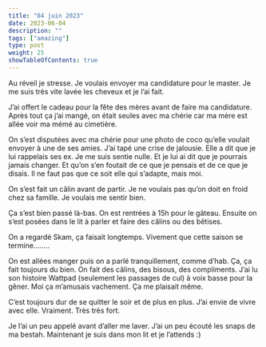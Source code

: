 ```yaml
---
title: "04 juin 2023"
date: 2023-06-04
description: ""
tags: ["amazing"]
type: post
weight: 25
showTableOfContents: true
---
```


Au réveil je stresse. Je voulais envoyer ma candidature pour le master. Je me suis très vite lavée les cheveux et je l’ai fait.

J’ai offert le cadeau pour la fête des mères avant de faire ma candidature. Après tout ça j’ai mangé, on était seules avec ma chérie car ma mère est allée voir ma mémé au cimetière.

On s’est disputées avec ma chérie pour une photo de coco qu’elle voulait envoyer à une de ses amies. J’ai tapé une crise de jalousie. Elle a dit que je lui rappelais ses ex. Je me suis sentie nulle. Et je lui ai dit que je pourrais jamais changer. Et qu’on s’en foutait de ce que je pensais et de ce que je disais. Il ne faut pas que ce soit elle qui s’adapte, mais moi.

On s’est fait un câlin avant de partir. Je ne voulais pas qu’on doit en froid chez sa famille. Je voulais me sentir bien.

Ça s’est bien passé là-bas. On est rentrées à 15h pour le gâteau. Ensuite on s’est posées dans le lit à parler et faire des câlins ou des bêtises.

On a regardé Skam, ça faisait longtemps. Vivement que cette saison se termine……..

On est allées manger puis on a parlé tranquillement, comme d’hab. Ça, ça fait toujours du bien. On fait des câlins, des bisous, des compliments. J’ai lu son histoire Wattpad (seulement les passages de cul) à voix basse pour la gêner. Moi ça m’amusais vachement. Ça me plaisait même.

C’est toujours dur de se quitter le soir et de plus en plus. J’ai envie de vivre avec elle. Vraiment. Très très fort.

Je l’ai un peu appelé avant d’aller me laver. J’ai un peu écouté les snaps de ma bestah. Maintenant je suis dans mon lit et je l’attends :)